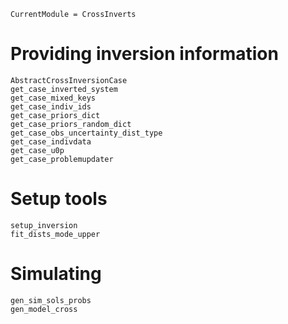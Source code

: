 ```@meta
CurrentModule = CrossInverts
```

# Providing inversion information

```@docs
AbstractCrossInversionCase
get_case_inverted_system
get_case_mixed_keys
get_case_indiv_ids
get_case_priors_dict
get_case_priors_random_dict
get_case_obs_uncertainty_dist_type
get_case_indivdata
get_case_u0p
get_case_problemupdater
```

# Setup tools 
```@docs
setup_inversion
fit_dists_mode_upper
```

# Simulating
```@docs
gen_sim_sols_probs
gen_model_cross
```


